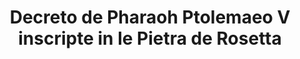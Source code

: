 ---
layout: quote
permalink: /ia/
langtag: ia
type: modern
script: Latn
langName: Interlingua
englishLangName: Interlingua
title: Decreto de Pharaoh Ptolemaeo V inscripte in le Pietra de Rosetta
quote: Copias de iste Decreto debe esser tallate in hieroglyphos, demotic, e grec sur slabas de basalto e placiate in le prime, secunde, e tertie templos ordinari juxta le statua de Ptolemy, le deo vivente eternal.
reference: Decretos de Ptolemaeo V in le Pietra de Rosetta, 196 a.C., Museo Britannic.
imageAlt: Moneta con le facie de Ptolemaeo V
selectAriaLabel: Selige un lingua
buttonRandom: Aleatori
direction: ltr
---